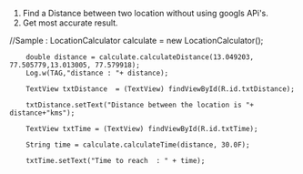 1. Find a Distance between two location without using googls APi's.
2. Get most accurate result.

//Sample : 
        LocationCalculator calculate = new LocationCalculator();

        double distance = calculate.calculateDistance(13.049203, 77.505779,13.013005, 77.579918);
        Log.w(TAG,"distance : "+ distance);

        TextView txtDistance  = (TextView) findViewById(R.id.txtDistance);

        txtDistance.setText("Distance between the location is "+ distance+"kms");
        
        TextView txtTime = (TextView) findViewById(R.id.txtTime);

        String time = calculate.calculateTime(distance, 30.0F);

        txtTime.setText("Time to reach  : " + time);
